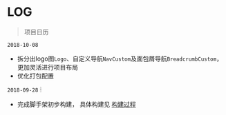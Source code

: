 # LOG

> 项目日历

`2018-10-08`

- 拆分出logo图`Logo`、自定义导航`NavCustom`及面包屑导航`BreadcrumbCustom`，更加灵活进行项目布局
- 优化打包配置

`2018-09-28` 🕯

- 完成脚手架初步构建， 具体构建见 [构建过程](https://github.com/NARUTOne/blog-note/issues/26)